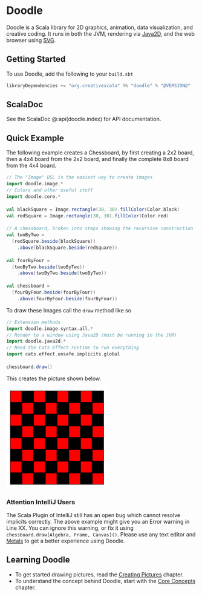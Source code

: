 # Doodle

Doodle is a Scala library for 2D graphics, animation, data visualization, and creative coding. It runs in both the JVM, rendering via [Java2D][java2d], and the web browser using [SVG][svg].


## Getting Started

To use Doodle, add the following to your `build.sbt`

```scala
libraryDependencies += "org.creativescala" %% "doodle" % "@VERSION@"
```


## ScalaDoc

See the ScalaDoc @:api(doodle.index) for API documentation.


## Quick Example

The following example creates a Chessboard, by first creating a 2x2 board, then a 4x4 board from the 2x2 board, and finally the complete 8x8 board from the 4x4 board.


```scala mdoc:silent
// The "Image" DSL is the easiest way to create images
import doodle.image.*
// Colors and other useful stuff
import doodle.core.*

val blackSquare = Image.rectangle(30, 30).fillColor(Color.black)
val redSquare = Image.rectangle(30, 30).fillColor(Color.red)

// A chessboard, broken into steps showing the recursive construction
val twoByTwo =
  (redSquare.beside(blackSquare))
    .above(blackSquare.beside(redSquare))

val fourByFour =
  (twoByTwo.beside(twoByTwo))
    .above(twoByTwo.beside(twoByTwo))

val chessboard =
  (fourByFour.beside(fourByFour))
    .above(fourByFour.beside(fourByFour))
```

To draw these Images call the `draw` method like so


```scala
// Extension methods
import doodle.image.syntax.all.*
// Render to a window using Java2D (must be running in the JVM)
import doodle.java2d.*
// Need the Cats Effect runtime to run everything
import cats.effect.unsafe.implicits.global

chessboard.draw()
```

This creates the picture shown below.

![A picture of a red and black chessboard](chessboard.png)


### Attention IntelliJ Users

The Scala Plugin of IntelliJ still has an open bug which cannot resolve implicits correctly. The above example might give you an Error warning in Line XX. You can ignore this warning, or fix it using `chessboard.draw[Algebra, Frame, Canvas]()`. Please use any text editor and [Metals](https://scalameta.org/metals/) to get a better experience using Doodle.


## Learning Doodle

- To get started drawing pictures, read the [Creating Pictures](pictures/README.md) chapter.
- To understand the concept behind Doodle, start with the [Core Concepts](concepts/README.md) chapter.

[java2d]: https://en.wikipedia.org/wiki/Java_2D
[svg]: https://en.wikipedia.org/wiki/SVG
[expression-problem]: https://en.wikipedia.org/wiki/Expression_problem
